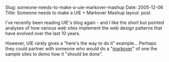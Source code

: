 Slug: someone-needs-to-make-a-uie-markover-mashup
Date: 2005-12-06
Title: Someone needs to make a  UIE + Markover Mashup
layout: post

I&#39;ve recently been reading UIE&#39;s blog again - and I like the short but pointed analyses of how various web sites implement the web design patterns that have evolved over the last 10 years.

However, UIE rarely gives a &quot;here&#39;s the way to do it&quot; example... Perhaps they could partner with someone who would do a &quot;<a href="http://annevankesteren.nl/2004/05/howto-markover">markover</a>&quot; of one the sample sites to demo how it &quot;should be done&quot;.
